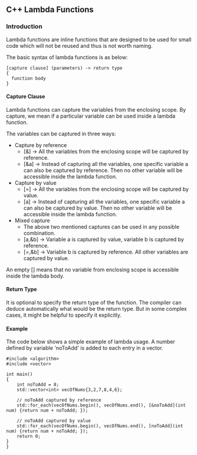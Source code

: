## C++ Lambda Functions

### Introduction

Lambda functions are inline functions that are designed to be used for small code which will not be reused and thus is not worth naming. 

The basic syntax of lambda functions is as below:

```
[capture clause] (parameters) -> return type
{
  function body
}
```

#### Capture Clause
Lambda functions can capture the variables from the enclosing scope. By capture, we mean if a particular variable can be used inside a lambda function.

The variables can be captured in three ways:
- Capture by reference 
  - [&] -> All the variables from the enclosing scope will be captured by reference.
  - [&a] -> Instead of capturing all the variables, one specific variable a can also be captured by reference. Then no other variable will be accessible inside
  the lambda function.
- Capture by value 
  - [=] -> All the variables from the enclosing scope will be captured by value.
  - [a] -> Instead of capturing all the variables, one specific variable a can also be captured by value. Then no other variable will be accessible inside
  the lambda function.
- Mixed capture 
  - The above two mentioned captures can be used in any possible combination.
  - [a,&b] -> Variable a is captured by value, variable b is captured by reference.
  - [=,&b] -> Variable b is captured by reference. All other variables are captured by value.

An empty [] means that no variable from enclosing scope is accessible inside the lambda body.

#### Return Type
It is optional to specify the return type of the function. The compiler can deduce automatically what would be the return type. But in some complex cases, it might
be helpful to specify it explicitly.

#### Example

The code below shows a simple example of lambda usage. A number defined by variable 'noToAdd' is added to each entry in a vector.

```
#include <algorithm>
#include <vector>

int main()
{
	int noToAdd = 8;
	std::vector<int> vecOfNums{3,2,7,8,4,6};

	// noToAdd captured by reference
	std::for_each(vecOfNums.begin(), vecOfNums.end(), [&noToAdd](int num) {return num + noToAdd; });

	// noToAdd captured by value
	std::for_each(vecOfNums.begin(), vecOfNums.end(), [noToAdd](int num) {return num + noToAdd; });
	return 0;
}
}
```

